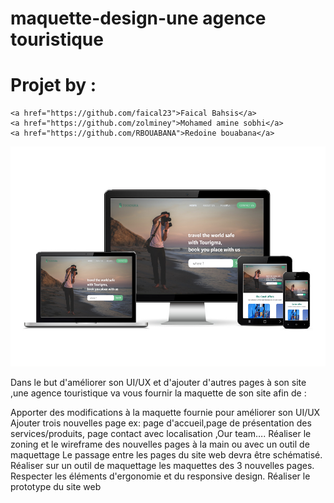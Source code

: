 # maquette-design-une agence touristique 

# Projet by :
    <a href="https://github.com/faical23">Faical Bahsis</a>
    <a href="https://github.com/zolminey">Mohamed amine sobhi</a>
    <a href="https://github.com/RBOUABANA">Redoine bouabana</a>



<img src="Charte_ghraphique/images/responsive.png">


Dans le but d'améliorer son UI/UX et d'ajouter d'autres pages à son site ,une agence touristique va vous fournir la maquette de son site afin de :

Apporter des modifications à la maquette fournie pour améliorer son UI/UX
Ajouter trois nouvelles page ex: page d'accueil,page de présentation des services/produits, page contact avec localisation ,Our team….
Réaliser le zoning et le wireframe des nouvelles pages à la main ou avec un outil de maquettage Le passage entre les pages du site web devra être schématisé.
Réaliser sur un outil de maquettage les maquettes des 3 nouvelles pages.
Respecter les éléments d'ergonomie et du responsive design.
Réaliser le prototype du site web